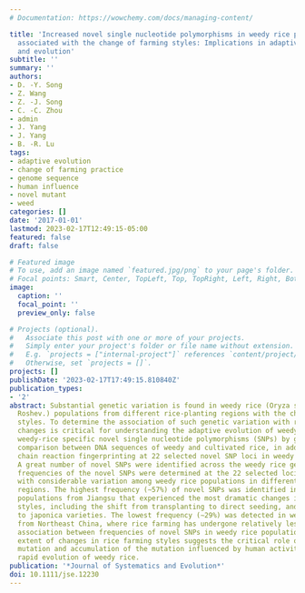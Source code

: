 ```yaml
---
# Documentation: https://wowchemy.com/docs/managing-content/

title: 'Increased novel single nucleotide polymorphisms in weedy rice populations
  associated with the change of farming styles: Implications in adaptive mutation
  and evolution'
subtitle: ''
summary: ''
authors:
- D. -Y. Song
- Z. Wang
- Z. -J. Song
- C. -C. Zhou
- admin
- J. Yang
- J. Yang
- B. -R. Lu
tags:
- adaptive evolution
- change of farming practice
- genome sequence
- human influence
- novel mutant
- weed
categories: []
date: '2017-01-01'
lastmod: 2023-02-17T12:49:15-05:00
featured: false
draft: false

# Featured image
# To use, add an image named `featured.jpg/png` to your page's folder.
# Focal points: Smart, Center, TopLeft, Top, TopRight, Left, Right, BottomLeft, Bottom, BottomRight.
image:
  caption: ''
  focal_point: ''
  preview_only: false

# Projects (optional).
#   Associate this post with one or more of your projects.
#   Simply enter your project's folder or file name without extension.
#   E.g. `projects = ["internal-project"]` references `content/project/deep-learning/index.md`.
#   Otherwise, set `projects = []`.
projects: []
publishDate: '2023-02-17T17:49:15.810840Z'
publication_types:
- '2'
abstract: Substantial genetic variation is found in weedy rice (Oryza sativa f. spontanea
  Roshev.) populations from different rice-planting regions with the change of farming
  styles. To determine the association of such genetic variation with rice farming
  changes is critical for understanding the adaptive evolution of weedy rice. We studied
  weedy-rice specific novel single nucleotide polymorphisms (SNPs) by genome-wide
  comparison between DNA sequences of weedy and cultivated rice, in addition to polymerase
  chain reaction fingerprinting at 22 selected novel SNP loci in weedy rice populations.
  A great number of novel SNPs were identified across the weedy rice genome. High
  frequencies of the novel SNPs were determined at the 22 selected loci, although
  with considerable variation among weedy rice populations in different rice-planting
  regions. The highest frequency (∼57%) of novel SNPs was identified in weedy rice
  populations from Jiangsu that experienced the most dramatic changes in rice farming
  styles, including the shift from transplanting to direct seeding, and from indica
  to japonica varieties. The lowest frequency (∼29%) was detected in weedy rice populations
  from Northeast China, where rice farming has undergone relatively less change. The
  association between frequencies of novel SNPs in weedy rice populations and the
  extent of changes in rice farming styles suggests the critical role of adaptive
  mutation and accumulation of the mutation influenced by human activities in the
  rapid evolution of weedy rice.
publication: '*Journal of Systematics and Evolution*'
doi: 10.1111/jse.12230
---
```

